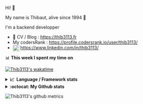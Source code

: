 Hi! 👋

My name is Thibaut, alive since 1994 🍷

I'm a backend developper

-   📝 CV / Blog : https://thib3113.fr
-   My codersRank : https://profile.codersrank.io/user/thib3113/
-   <a href="https://www.linkedin.com/in/thib3113/"><img align="left" alt="Thib3113's Linkedin" width="21px" src="https://img.icons8.com/color/48/linkedin.png" /></a> https://www.linkedin.com/in/thib3113/

📊 **This week I spent my time on**

[![Thib3113's wakatime](https://github-readme-stats.vercel.app/api/wakatime?username=thib3113&layout=default&theme=dracula&langs_count=6&hide_title=true&hide_border=true)](https://wakatime.com/@thib3113)

<details>
  <summary><b>📈&nbsp;&nbsp;Language&nbsp;/&nbsp;Framework stats</b></summary>
  <br/>  
  <a href='https://profile.codersrank.io/user/thib3113/'>
  <img src='http://cr-skills-chart-widget.azurewebsites.net/api/api?username=thib3113&padding=30&skills=php,batchfile,javascript,less,mysql,reactjs,scss,shell,typescript,vue'>
  </a>
</details>

<details>
  <summary><b>:octocat: My Github stats</b></summary>
  <br/>  
  
  <img src="https://github-readme-stats.vercel.app/api?username=thib3113&theme=dracula&show_icons=true&" alt="Thib3113's GitHub stats" />

<!--START_SECTION:activity-->

1. 🗣 Commented on [#646](https://github.com/thib3113/unifi-client/issues/646#issuecomment-1731980821) in [thib3113/unifi-client](https://github.com/thib3113/unifi-client)
2. 🚀 Published release [v0.10.0](https://github.com/thib3113/unifi-client/releases/tag/v0.10.0) in [thib3113/unifi-client](https://github.com/thib3113/unifi-client)
3. 🗣 Commented on [#367](https://github.com/moleculerjs/moleculer-db/pull/367#issuecomment-1731977757) in [moleculerjs/moleculer-db](https://github.com/moleculerjs/moleculer-db)
4. 🔒 Closed issue [#646](https://github.com/thib3113/unifi-client/issues/646) in [thib3113/unifi-client](https://github.com/thib3113/unifi-client)
5. 🎉 Merged PR [#648](https://github.com/thib3113/unifi-client/pull/648) in [thib3113/unifi-client](https://github.com/thib3113/unifi-client)
 <!--END_SECTION:activity-->

</details>

![Thib3113's github metrics](https://gist.githubusercontent.com/thib3113/83a96e16f8bca103f1b0e376186c66ec/raw/github-metrics.svg)
